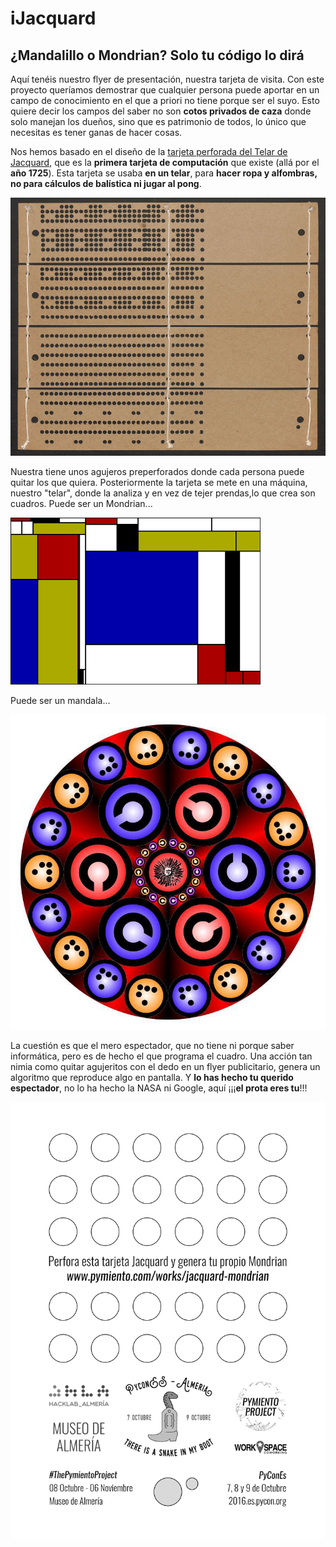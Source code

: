 # iJacquard

## ¿Mandalillo o Mondrian? Solo tu código lo dirá


Aquí tenéis nuestro flyer de presentación, nuestra tarjeta de visita. Con este proyecto queríamos demostrar que cualquier persona puede aportar en un campo de conocimiento en el que a priori no tiene porque ser el suyo. Esto quiere decir los campos del saber no son **cotos privados de caza** donde solo manejan los dueños, sino que es patrimonio de todos, lo único que necesitas es tener ganas de hacer cosas.

Nos hemos basado en el diseño de la [tarjeta perforada del Telar de Jacquard](https://es.wikipedia.org/wiki/Telar_de_Jacquard), que es la **primera tarjeta de computación** que existe (allá por el **año 1725**). Esta tarjeta se usaba **en un telar**, para **hacer ropa y alfombras, no para cálculos de balística ni jugar al pong**.

![Tarjeta](card.jpg)

Nuestra tiene unos agujeros preperforados donde cada persona puede quitar los que quiera. Posteriormente la tarjeta se mete en una máquina, nuestro "telar", donde la analiza y en vez de tejer prendas,lo que crea son cuadros. Puede ser un Mondrian...

![Pi Mondrian](PiMondrian.png)

Puede ser un mandala...

![Mandalillo](mandalillo.jpg)

La cuestión es que el mero espectador, que no tiene ni porque saber informática, pero es de hecho el que programa el cuadro. Una acción tan nimia como quitar agujeritos con el dedo en un flyer publicitario, genera un algoritmo que reproduce algo en pantalla. Y **lo has hecho tu querido espectador**, no lo ha hecho la NASA ni Google, aquí ¡¡¡**el prota eres tu**!!!

![Tarjeta Pymiento](tarjeta.png)
